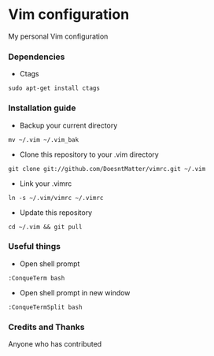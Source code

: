 # Vim configuration

My personal Vim configuration

### Dependencies

* Ctags

`sudo apt-get install ctags`

### Installation guide

* Backup your current directory

`mv ~/.vim ~/.vim_bak`

* Clone this repository to your .vim directory

`git clone git://github.com/DoesntMatter/vimrc.git ~/.vim`

* Link your .vimrc

`ln -s ~/.vim/vimrc ~/.vimrc`

* Update this repository

`cd ~/.vim && git pull`

### Useful things

* Open shell prompt

`:ConqueTerm bash`

* Open shell prompt in new window

`:ConqueTermSplit bash`

### Credits and Thanks

Anyone who has contributed
